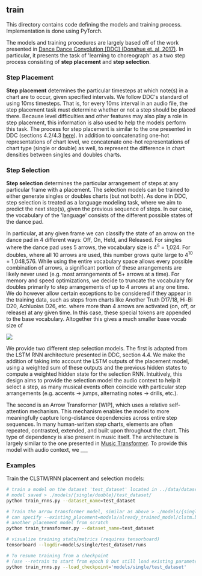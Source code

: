 ## train

This directory contains code defining the models and training process. Implementation
is done using PyTorch.

The models and training procedures are largely based off of the work presented in
[Dance Dance Convolution [DDC] (Donahue et. al, 2017)](https://github.com/chrisdonahue/ddc). In particular, it
presents the task of 'learning to choreograph' as a two step process consisting of
**step placement** and **step selection**.

### Step Placement

**Step placement** determines the particular timesteps at which note(s) in a chart are to occur,
given specified intervals. We follow DDC's standard of using 10ms timesteps. That is, for every 10ms
interval in an audio file, the step placement task must determine whether or not a step should be placed
there. Because level difficulties and other features may also play a role in step placement, this
information is also used to help the models perform this task. The process for step placement is similar to
the one presented in DDC (sections 4.2/4.3 [here](https://arxiv.org/pdf/1703.06891.pdf)). In addition to 
concatenating one-hot representations of chart level, we concatenate one-hot representations of chart type
(single or double) as well, to represent the difference in chart densities between singles and doubles charts.

### Step Selection

**Step selection** determines the particular arrangement of steps at any particular frame with a placement. The
selection models can be trained to either generate singles or doubles charts (but not both). As done 
in DDC, step selection is treated as a language modeling task, where we aim to predict the next step(s), 
given the previous sequence of steps. In our case, the vocabulary of the 'language' consists of the different possible states of the dance pad.

In particular, at any given frame we can classify the state of an arrow on the dance pad in 4 different ways: Off, On, Held, and Released. 
For singles where the dance pad uses 5 arrows, the vocabulary size is 4<sup>5</sup> = 1,024.
For doubles, where all 10 arrows are used, this number grows quite large to 4<sup>10</sup> = 1,048,576.
While using the entire vocabulary space allows every possible combination of arrows, a significant portion of
these arrangements are likely never used (e.g. most arrangements of 5+ arrows at a time). For memory and speed
optimizations, we decide to truncate the vocabulary for doubles primarily to step arrangements of up to 4 arrows at
any one time. We do however allow certain exceptions to be considered if they appear in the training data, 
such as steps from charts like Another Truth D17/18, Hi-Bi D20, Achluoias D26, etc. where more than 4 arrows are 
activated (on, off, or release) at any given time. In this case, these special tokens are appended to the base vocabulary. Altogether this gives a much smaller base vocab size of

<img src="https://latex.codecogs.com/gif.latex?4%5E%7B10%7D%20-%20%5Csum_%7Bi%3D5%7D%5E%7B10%7D%20%7B10%20%5Cchoose%20i%7D%20%5Ccdot%203%5E%7Bi%7D%20%3D%2020%2C686">

We provide two different step selection models. The first is adapted from the LSTM RNN architecture presented in DDC,
section 4.4. We make the addition of taking into account the LSTM outputs of the placement model, using a weighted sum
of these outputs and the previous hidden states to compute a weighted hidden state for the selection RNN. Intuitively,
this design aims to provide the selection model the audio context to help it select a step, as many musical events often
coincide with particular step arrangements (e.g. accents -> jumps, alternating notes -> drills, etc.). 

The second is an Arrow Transformer [WIP], which uses a relative self-attention mechanism. This mechanism enables the model
to more meaningfully capture long-distance dependencies across entire step sequences. In many human-written 
step charts, elements are often repeated, contrasted, extended, and built upon throughout the chart. This type of 
dependency is also present in music itself. The architecture is largely similar to the one presented in [Music Transformer](https://arxiv.org/abs/1809.04281). To provide this model with audio context, we ___

### Examples

Train the CLSTM/RNN placement and selection models:

```bash
# train a model on the dataset 'test_dataset' located in ../data/dataset/subsets/test_dataset.json
# model saved > ./models/{single/double}/test_dataset/
python train_rnns.py --dataset_name=test_dataset

# Train the arrow transformer model, similar as above > ./models/{single/double}/test_dataset/
# can specify --existing_placement=models/already_trained_model/clstm.bin to avoid training
# another placement model from scratch
python train_transformer.py --dataset_name=test_dataset 

# visualize training stats/metrics (requires tensorboard)
tensorboard --logdir=models/single/test_dataset/runs

# To resume training from a checkpoint 
# (use --retrain to start from epoch 0 but still load existing parameters, (e.g. for finetuning))
python train_rnns.py --load_checkpoint='models/single/test_dataset'
```
